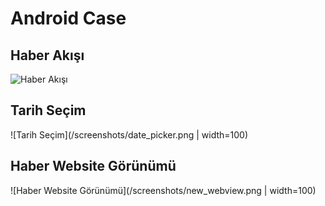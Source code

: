 # Android Case


## Haber Akışı
![Haber Akışı](/screenshots/news_feed.png|width=100)

## Tarih Seçim
![Tarih Seçim](/screenshots/date_picker.png | width=100)

## Haber Website Görünümü
![Haber Website Görünümü](/screenshots/new_webview.png | width=100)
